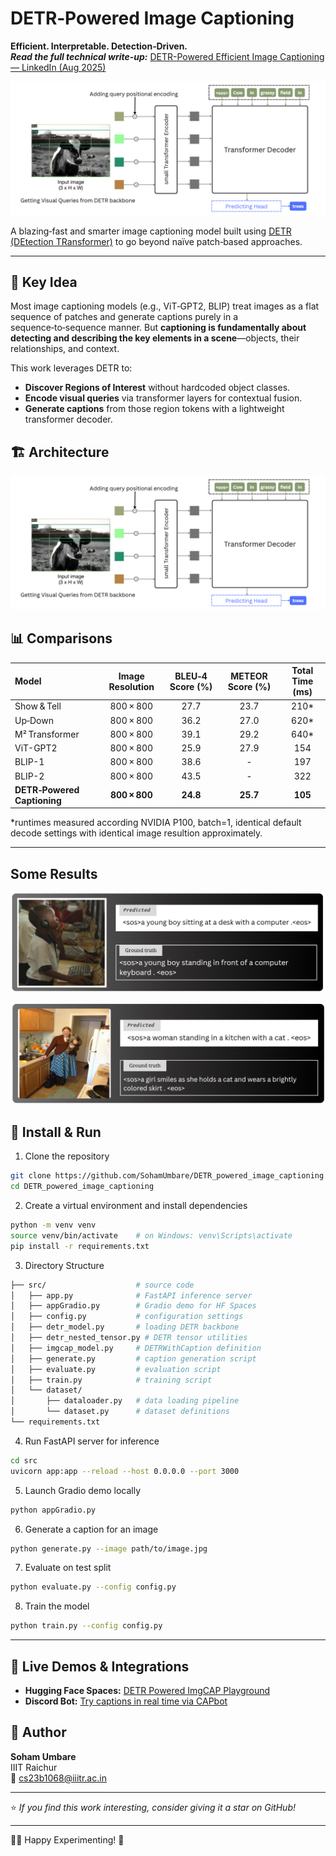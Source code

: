# DETR‑Powered Image Captioning
**Efficient. Interpretable. Detection‑Driven.**
<br/>
_**Read the full technical write-up:**_ [DETR-Powered Efficient Image Captioning — LinkedIn (Aug 2025)](https://www.linkedin.com/pulse/reimagining-faster-image-captioning-detr-from-regions-tanaji-umbare-e3w3c)

[![Watch the video](architecture.png)](DETR_captioning_video.mp4)

A blazing‑fast and smarter image captioning model built using [DETR (DEtection TRansformer)](https://arxiv.org/abs/2005.12872) to go beyond naïve patch‑based approaches.

---

## 🚀 Key Idea
Most image captioning models (e.g., ViT‑GPT2, BLIP) treat images as a flat sequence of patches and generate captions purely in a sequence‑to‑sequence manner. But **captioning is fundamentally about detecting and describing the key elements in a scene**—objects, their relationships, and context.

This work leverages DETR to:
- **Discover Regions of Interest** without hardcoded object classes.
- **Encode visual queries** via transformer layers for contextual fusion.
- **Generate captions** from those region tokens with a lightweight transformer decoder.

## 🏗️ Architecture
![](architecture.png)


## 📊 Comparisons 

| Model                       | Image Resolution | BLEU‑4 Score (%) | METEOR Score (%) | Total Time (ms) |
| :-------------------------- | :--------------: | :--------------: | :--------------: | :-------------:  |
| Show & Tell             |     800 × 800    |       27.7       |       23.7       |       210*       |
| Up‑Down                 |     800 × 800    |       36.2       |       27.0       |       620*       |
| M² Transformer          |     800 × 800    |       39.1       |       29.2       |       640*       |
| ViT-GPT2          |     800 × 800    |       25.9       |       27.9       |       154       |
| BLIP-1          |     800 × 800    |       38.6       |       -       |       197       |
| BLIP-2          |     800 × 800    |       43.5       |       -        |       322       |
| **DETR‑Powered Captioning** |     **800 × 800**    |       **24.8**       |       **25.7**       |       **105**       |

*runtimes measured according NVIDIA P100, batch=1, identical default decode settings with identical image resultion approximately.


---

## Some Results 
![](Results/boy_computer.png)

![](Results/women_with_cat.png)


## 🧰 Install & Run

1. Clone the repository
```bash
git clone https://github.com/SohamUmbare/DETR_powered_image_captioning.git
cd DETR_powered_image_captioning
```

2. Create a virtual environment and install dependencies
```bash
python -m venv venv
source venv/bin/activate    # on Windows: venv\Scripts\activate
pip install -r requirements.txt
```

3. Directory Structure
```bash
├── src/                    # source code
│   ├── app.py              # FastAPI inference server
│   ├── appGradio.py        # Gradio demo for HF Spaces
│   ├── config.py           # configuration settings
│   ├── detr_model.py       # loading DETR backbone
│   ├── detr_nested_tensor.py # DETR tensor utilities
│   ├── imgcap_model.py     # DETRWithCaption definition
│   ├── generate.py         # caption generation script
│   ├── evaluate.py         # evaluation script
│   ├── train.py            # training script
│   └── dataset/
│       ├── dataloader.py   # data loading pipeline
│       └── dataset.py      # dataset definitions
└── requirements.txt
```

4. Run FastAPI server for inference
```bash
cd src
uvicorn app:app --reload --host 0.0.0.0 --port 3000
```

5. Launch Gradio demo locally
```bash
python appGradio.py
```

6. Generate a caption for an image
```bash
python generate.py --image path/to/image.jpg
```

7. Evaluate on test split
```bash
python evaluate.py --config config.py
```

8. Train the model 
```bash
python train.py --config config.py
```

---

## 🤖 Live Demos & Integrations
- **Hugging Face Spaces:** [DETR Powered ImgCAP Playground](https://huggingface.co/spaces/SohamUmbare/DETR_powered_imgCAP)
- **Discord Bot:** [Try captions in real time via CAPbot](https://github.com/theSohamTUmbare/CAPbot)


## 👤 Author

**Soham Umbare**  
IIIT Raichur  
📧 cs23b1068@iiitr.ac.in

---

⭐ _If you find this work interesting, consider giving it a star on GitHub!_

---
🧑‍💻 Happy Experimenting! 🔬
